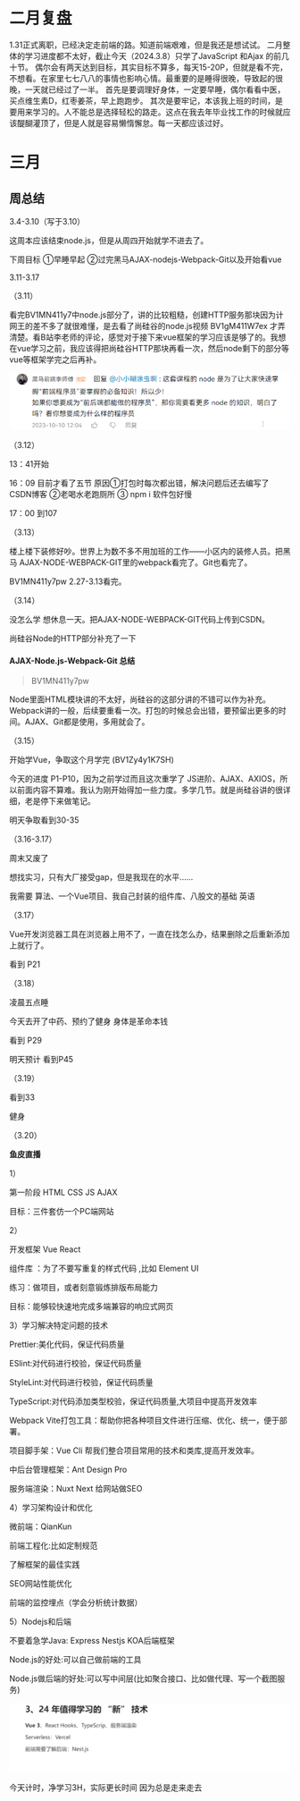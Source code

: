 # 二月复盘

1.31正式离职，已经决定走前端的路。知道前端艰难，但是我还是想试试。
二月整体的学习进度都不太好，截止今天（2024.3.8）只学了JavaScript 和Ajax 的前几十节。
偶尔会有两天达到目标，其实目标不算多，每天15-20P，但就是看不完，不想看。在家里七七八八的事情也影响心情。最重要的是睡得很晚，导致起的很晚，一天就已经过了一半。
首先是要调理好身体，一定要早睡，偶尔看看中医，买点维生素D，红枣姜茶，早上跑跑步。
其次是要牢记，本该我上班的时间，是要用来学习的。人不能总是选择轻松的路走。这点在我去年毕业找工作的时候就应该醍醐灌顶了，但是人就是容易懒惰懈怠。每一天都应该过好。

# 三月

## 周总结

3.4-3.10（写于3.10）

这周本应该结束node.js，但是从周四开始就学不进去了。

下周目标 ①早睡早起 ②过完黑马AJAX-nodejs-Webpack-Git以及开始看vue 



3.11-3.17

（3.11）

看完BV1MN411y7中node.js部分了，讲的比较粗糙，创建HTTP服务那块因为计网王的差不多了就很难懂，是去看了尚硅谷的node.js视频 BV1gM411W7ex 才弄清楚。看B站李老师的评论，感觉对于接下来vue框架的学习应该是够了的。我想在vue学习之前，我应该得把尚硅谷HTTP那块再看一次，然后node剩下的部分等vue等框架学完之后再补。

![image-20240311215838497](img/image-20240311215838497.png)

（3.12）

13：41开始

16：09 目前才看了五节 原因①打包时每次都出错，解决问题后还去编写了CSDN博客 ②老喝水老跑厕所 ③ npm i 软件包好慢

17：00 到107

（3.13）

楼上楼下装修好吵。世界上为数不多不用加班的工作——小区内的装修人员。把黑马 AJAX-NODE-WEBPACK-GIT里的webpack看完了。Git也看完了。

BV1MN411y7pw 2.27-3.13看完。

（3.14）

没怎么学 想休息一天。把AJAX-NODE-WEBPACK-GIT代码上传到CSDN。

尚硅谷Node的HTTP部分补充了一下



#### AJAX-Node.js-Webpack-Git 总结

> BV1MN411y7pw 

Node里面HTML模块讲的不太好，尚硅谷的这部分讲的不错可以作为补充。Webpack讲的一般，后续要重看一次。打包的时候总会出错，要预留出更多的时间。AJAX、Git都是使用，多用就会了。



（3.15）

开始学Vue，争取这个月学完 (BV1Zy4y1K7SH)

今天的进度 P1-P10，因为之前学过而且这次重学了 JS进阶、AJAX、AXIOS，所以前面内容不算难。我认为刚开始得加一些力度。多学几节。就是尚硅谷讲的很详细，老是停下来做笔记。

明天争取看到30-35

（3.16-3.17）

周末又废了

想找实习，只有大厂接受gap，但是我现在的水平……

我需要 算法、一个Vue项目、我自己封装的组件库、八股文的基础  英语

（3.17）

Vue开发浏览器工具在浏览器上用不了，一直在找怎么办，结果删除之后重新添加上就行了。

看到 P21

（3.18）

凌晨五点睡

今天去开了中药、预约了健身 身体是革命本钱

看到 P29

明天预计 看到P45

（3.19）

看到33 

健身 

（3.20）

**鱼皮直播**



1）

第一阶段 HTML CSS JS AJAX

目标：三件套仿一个PC端网站

2）

开发框架 Vue React

组件库 ：为了不要写重复的样式代码 ,比如 Element UI



练习：做项目，或者刻意锻炼排版布局能力

目标：能够较快速地完成多端兼容的响应式网页

3）学习解决特定问题的技术

Prettier:美化代码，保证代码质量

ESlint:对代码进行校验，保证代码质量

StyleLint:对代码进行校验，保证代码质量

TypeScript:对代码添加类型校验，保证代码质量,大项目中提高开发效率

Webpack Vite打包工具：帮助你把各种项目文件进行压缩、优化、统一，便于部署。

项目脚手架：Vue Cli 帮我们整合项目常用的技术和类库,提高开发效率。

中后台管理框架：Ant Design Pro

服务端渲染：Nuxt Next 给网站做SEO

4）学习架构设计和优化

微前端：QianKun

前端工程化:比如定制规范

了解框架的最佳实践

SEO网站性能优化

前端的监控埋点（学会分析统计数据）

5）Nodejs和后端

不要着急学Java:  Express Nestjs KOA后端框架

Node.js的好处:可以自己做前端的工具

Node.js做后端的好处:可以写中间层(比如聚合接口、比如做代理、写一个截图服务)

![image-20240320205359052](img/image-20240320205359052.png)

今天计时，净学习3H，实际更长时间 因为总是走来走去

